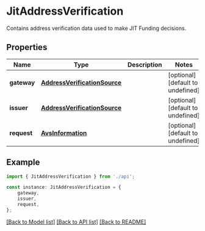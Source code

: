 # JitAddressVerification

Contains address verification data used to make JIT Funding decisions.

## Properties

Name | Type | Description | Notes
------------ | ------------- | ------------- | -------------
**gateway** | [**AddressVerificationSource**](AddressVerificationSource.md) |  | [optional] [default to undefined]
**issuer** | [**AddressVerificationSource**](AddressVerificationSource.md) |  | [optional] [default to undefined]
**request** | [**AvsInformation**](AvsInformation.md) |  | [optional] [default to undefined]

## Example

```typescript
import { JitAddressVerification } from './api';

const instance: JitAddressVerification = {
    gateway,
    issuer,
    request,
};
```

[[Back to Model list]](../README.md#documentation-for-models) [[Back to API list]](../README.md#documentation-for-api-endpoints) [[Back to README]](../README.md)
